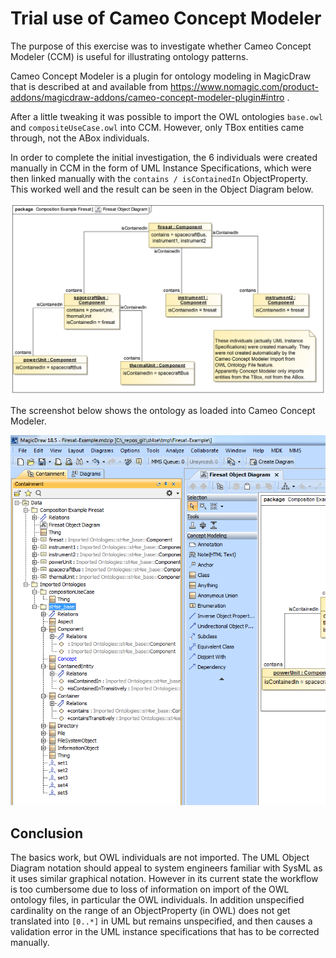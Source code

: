 Trial use of Cameo Concept Modeler
==================================

The purpose of this exercise was to investigate whether Cameo Concept Modeler (CCM) is useful for illustrating ontology patterns.

Cameo Concept Modeler is a plugin for ontology modeling in MagicDraw that is described at and available from https://www.nomagic.com/product-addons/magicdraw-addons/cameo-concept-modeler-plugin#intro .

After a little tweaking it was possible to import the OWL ontologies `base.owl` and `compositeUseCase.owl` into CCM. However, only TBox entities came through, not the ABox individuals.

In order to complete the initial investigation, the 6 individuals were created manually in CCM in the form of UML Instance Specifications, which were then linked manually with the `contains / isContainedIn` ObjectProperty. This worked well and the result can be seen in the Object Diagram below.

![Firesat Example Object Diagram](Firesat%20Object%20Diagram.png)

The screenshot below shows the ontology as loaded into Cameo Concept Modeler.

![Screenshot CCM with Firesat Example](Firesat-Example-in-CCM.PNG)

Conclusion
----------

The basics work, but OWL individuals are not imported. The UML Object Diagram notation should appeal to system engineers familiar with SysML as it uses similar graphical notation. However in its current state the workflow is too cumbersome due to loss of information on import of the OWL ontology files, in particular the OWL individuals. In addition unspecified cardinality on the range of an ObjectProperty (in OWL) does not get translated into `[0..*]` in UML but remains unspecified, and then causes a validation error in the UML instance specifications that has to be corrected manually. 
